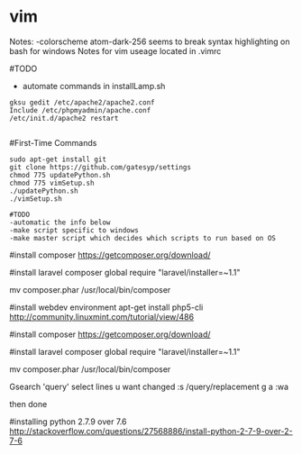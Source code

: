 # vim
Notes:
-colorscheme atom-dark-256 seems to break syntax highlighting on bash for windows
Notes for vim useage located in .vimrc

#TODO
- automate commands in installLamp.sh
```
gksu gedit /etc/apache2/apache2.conf
Include /etc/phpmyadmin/apache.conf
/etc/init.d/apache2 restart


```
#First-Time Commands
```
sudo apt-get install git
git clone https://github.com/gatesyp/settings
chmod 775 updatePython.sh
chmod 775 vimSetup.sh
./updatePython.sh
./vimSetup.sh

#TODO
-automatic the info below
-make script specific to windows
-make master script which decides which scripts to run based on OS 
```
#install composer
https://getcomposer.org/download/

#install laravel
composer global require "laravel/installer=~1.1" <br> 

mv composer.phar /usr/local/bin/composer<br>

#install webdev environment
apt-get install php5-cli
http://community.linuxmint.com/tutorial/view/486  

#install composer
https://getcomposer.org/download/

#install laravel
composer global require "laravel/installer=~1.1"  

mv composer.phar /usr/local/bin/composer




Gsearch <CR>
'query'
select lines u want changed
:s /query/replacement
g
a
:wa

then done




#installing python 2.7.9 over 7.6
http://stackoverflow.com/questions/27568886/install-python-2-7-9-over-2-7-6

